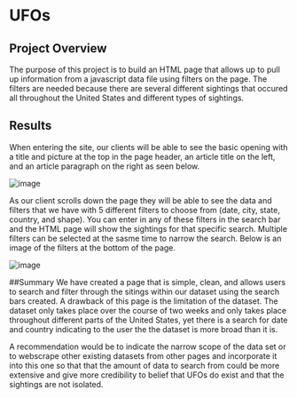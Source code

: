 # UFOs

## Project Overview
The purpose of this project is to build an HTML page that allows up to pull up information from a javascript data file using filters on the page.  The filters are needed because there are several different sightings that occured all throughout the United States and different types of sightings.

## Results
When entering the site, our clients will be able to see the basic opening with a title and picture at the top in the page header, an article title on the left, and an article paragraph on the right as seen below.

![image](https://user-images.githubusercontent.com/78937719/119295141-b0b93a00-bc1b-11eb-93ed-45dc834ad24a.png)


As our client scrolls down the page they will be able to see the data and filters that we have with 5 different filters to choose from (date, city, state, country, and shape).  You can enter in any of these filters in the search bar and the HTML page will show the sightings for that specific search.  Multiple filters can be selected at the sasme time to narrow the search.  Below is an image of the filters at the bottom of the page.

![image](https://user-images.githubusercontent.com/78937719/119295112-9ed79700-bc1b-11eb-9e84-1b2c4df2f198.png)

##Summary
We have created a page that is simple, clean, and allows users to search and filter through the sitings within our dataset using the search bars created.  A drawback of this page is the limitation of the dataset.  The dataset only takes place over the course of two weeks and only takes place throughout different parts of the United States, yet there is a search for date and country indicating to the user the the dataset is more broad than it is.  

A recommendation would be to indicate the narrow scope of the data set or to webscrape other existing datasets from other pages and incorporate it into this one so that that the amount of data to search from could be  more extensive and give more credibility to belief that UFOs do exist and that the sightings are not isolated.  


